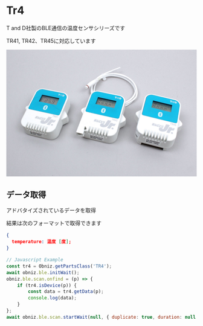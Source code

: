 # Tr4

T and D社製のBLE通信の温度センサシリーズです

TR41, TR42、TR45に対応しています

![](./image.jpg)

## データ取得
アドバタイズされているデータを取得


結果は次のフォーマットで取得できます
```json
{
  temperature: 温度 [度];
}
```


```javascript
// Javascript Example
const tr4 = Obniz.getPartsClass('TR4');
await obniz.ble.initWait();
obniz.ble.scan.onfind = (p) => {
    if (tr4.isDevice(p)) {
        const data = tr4.getData(p);
        console.log(data);
    }
};
await obniz.ble.scan.startWait(null, { duplicate: true, duration: null });
```
